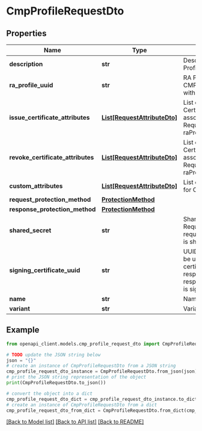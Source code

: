 # CmpProfileRequestDto


## Properties

Name | Type | Description | Notes
------------ | ------------- | ------------- | -------------
**description** | **str** | Description of the CMP Profile | [optional] 
**ra_profile_uuid** | **str** | RA Profile UUID that the CMP Profile is associated with | [optional] 
**issue_certificate_attributes** | [**List[RequestAttributeDto]**](RequestAttributeDto.md) | List of Attributes to issue Certificate for the associated RA Profile. Required when raProfileUuid is provided | [optional] 
**revoke_certificate_attributes** | [**List[RequestAttributeDto]**](RequestAttributeDto.md) | List of Attributes to revoke Certificate for the associated RA Profile. Required when raProfileUuid is provided | [optional] 
**custom_attributes** | [**List[RequestAttributeDto]**](RequestAttributeDto.md) | List of Custom Attributes for CMP Profile | [optional] 
**request_protection_method** | [**ProtectionMethod**](ProtectionMethod.md) |  | 
**response_protection_method** | [**ProtectionMethod**](ProtectionMethod.md) |  | 
**shared_secret** | **str** | Shared secret for the CMP Request. Required when requestProtectionMethod is sharedSecret | [optional] 
**signing_certificate_uuid** | **str** | UUID of the Certificate to be used as signing certificate for CMP responses. Required when responseProtectionMethod is signature | [optional] 
**name** | **str** | Name of the CMP Profile | 
**variant** | **str** | Variant of the CMP Profile | 

## Example

```python
from openapi_client.models.cmp_profile_request_dto import CmpProfileRequestDto

# TODO update the JSON string below
json = "{}"
# create an instance of CmpProfileRequestDto from a JSON string
cmp_profile_request_dto_instance = CmpProfileRequestDto.from_json(json)
# print the JSON string representation of the object
print(CmpProfileRequestDto.to_json())

# convert the object into a dict
cmp_profile_request_dto_dict = cmp_profile_request_dto_instance.to_dict()
# create an instance of CmpProfileRequestDto from a dict
cmp_profile_request_dto_from_dict = CmpProfileRequestDto.from_dict(cmp_profile_request_dto_dict)
```
[[Back to Model list]](../README.md#documentation-for-models) [[Back to API list]](../README.md#documentation-for-api-endpoints) [[Back to README]](../README.md)


